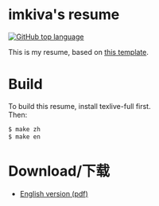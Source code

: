# imkiva's resume

[![GitHub top language](https://img.shields.io/github/languages/top/imkiva/resume.svg)](https://github.com/imkiva/resume)

This is my resume, based on [this template](https://github.com/ice1000/resume).

# Build

To build this resume, install texlive-full <!-- and [Sarasa Gothic CL](https://github.com/be5invis/Sarasa-Gothic/releases) font --> first.<br/>
Then:

```bash
$ make zh
$ make en
```

# Download/下载

+ [English version (pdf)](./resume.pdf)

